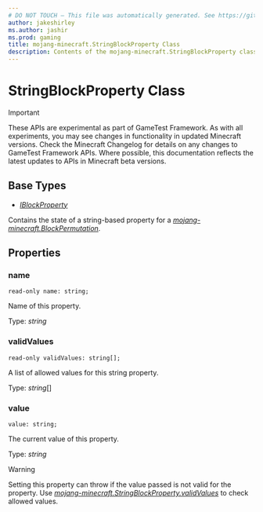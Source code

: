 ```yaml
---
# DO NOT TOUCH — This file was automatically generated. See https://github.com/Mojang/MinecraftScriptingApiDocsGenerator to modify descriptions, examples, etc.
author: jakeshirley
ms.author: jashir
ms.prod: gaming
title: mojang-minecraft.StringBlockProperty Class
description: Contents of the mojang-minecraft.StringBlockProperty class.
---
```

# StringBlockProperty Class
>[!IMPORTANT]
>These APIs are experimental as part of GameTest Framework. As with all experiments, you may see changes in functionality in updated Minecraft versions. Check the Minecraft Changelog for details on any changes to GameTest Framework APIs. Where possible, this documentation reflects the latest updates to APIs in Minecraft beta versions.

## Base Types
- [*IBlockProperty*](IBlockProperty.md)

Contains the state of a string-based property for a [*mojang-minecraft.BlockPermutation*](../mojang-minecraft/BlockPermutation.md).

## Properties
### **name**
`read-only name: string;`

Name of this property.

Type: *string*


### **validValues**
`read-only validValues: string[];`

A list of allowed values for this string property.

Type: *string*[]


### **value**
`value: string;`

The current value of this property.

Type: *string*

> [!WARNING]
> Setting this property can throw if the value passed is not valid for the property. Use [*mojang-minecraft.StringBlockProperty.validValues*](../mojang-minecraft/StringBlockProperty.md#validvalues) to check allowed values.



